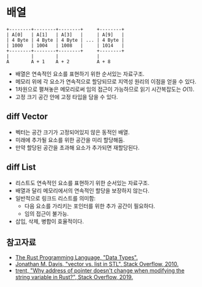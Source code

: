 # 배열

```
+--------+--------+--------+     +--------+
| A[0]   | A[1]   | A[3]   |     | A[9]   |
| 4 Byte | 4 Byte | 4 Byte | ... | 4 Byte |
| 1000   | 1004   | 1008   |     | 1014   |
+--------+--------+--------+     +--------+
|        |        |              |
A        A + 1    A + 2          A + 8
```

* 배열은 연속적인 요소를 표현하기 위한 순서있는 자료구조.
* 메모리 위에 각 요소가 연속적으로 할당되므로 지역성 원리의 이점을 얻을 수 있다.
* 1차원으로 펼쳐놓은 메모리로써 임의 접근이 가능하므로 읽기 시간복잡도는 $O(1)$.
* 고정 크기 공간 안에 고정 타입을 담을 수 있다.

## diff Vector

* 벡터는 공간 크기가 고정되어있지 않은 동적인 배열.
* 미래에 추가될 요소를 위한 공간을 미리 할당해둠.
* 만약 할당된 공간을 초과해 요소가 추가되면 재할당된다.

## diff List

* 리스트도 연속적인 요소를 표현하기 위한 순서있는 자료구조.
* 배열과 달리 메모리에서의 연속적인 할당을 보장하지 않는다.
* 일반적으로 링크드 리스트를 의미함:
  * 다음 요소를 가리키는 포인터를 위한 추가 공간이 필요하다.
  * 임의 접근이 불가능.
* 삽입, 삭제, 병합이 효율적이다.

## 참고자료

* [The Rust Programming Language, "Data Types".](https://doc.rust-lang.org/book/ch03-02-data-types.html?highlight=array#the-array-type)
* [Jonathan M. Davis, "vector vs. list in STL", Stack Overflow, 2010.](https://stackoverflow.com/a/2209564/8463154)
* [trent, "Why address of pointer doesn't change when modifying the string variable in Rust?", Stack Overflow, 2019.](https://stackoverflow.com/a/59007880/8463154)
